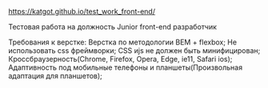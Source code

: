 https://katgot.github.io/test_work_front-end/

Тестовая работа на должность Junior front-end разработчик

Требования к верстке: 
Верстка по методологии BEM + flexbox;
Не использовать css фреймворки;
CSS иjs не должен быть минифицирован;
Кроссбраузерность(Chrome, Firefox, Opera, Edge, ie11, Safari ios);
Адаптивность под мобильные телефоны и планшеты(Произвольная адаптация для планшетов);
